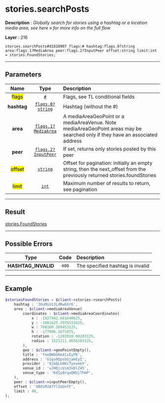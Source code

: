 # stories.searchPosts

**Description** : *Globally search for stories using a hashtag or a location media area, see here &raquo; for more info on the full flow*

**Layer** : 216

```tl
stories.searchPosts#d1810907 flags:# hashtag:flags.0?string area:flags.1?MediaArea peer:flags.2?InputPeer offset:string limit:int = stories.FoundStories;
```

---

## Parameters

| Name | Type | Description |
| :---: | :---: | :--- |
| <mark>flags</mark> | [`#`](type/#) | Flags, see TL conditional fields |
| **hashtag** | [`flags.0?string`](type/string) | Hashtag (without the #) |
| **area** | [`flags.1?MediaArea`](type/MediaArea) | A mediaAreaGeoPoint or a mediaAreaVenue.  Note mediaAreaGeoPoint areas may be searched only if they have an associated address |
| **peer** | [`flags.2?InputPeer`](type/InputPeer) | If set, returns only stories posted by this peer |
| <mark>offset</mark> | [`string`](type/string) | Offset for pagination: initially an empty string, then the next_offset from the previously returned stories.foundStories |
| <mark>limit</mark> | [`int`](type/int) | Maximum number of results to return, see pagination |

---

## Result

[stories.FoundStories](type/stories.FoundStories)

---

## Possible Errors

| Type | Code | Description |
| :---: | :---: | :--- |
| **HASHTAG_INVALID** | `400` | The specified hashtag is invalid |

---

## Example

```php
$storiesFoundStories = $client->stories->searchPosts(
	hashtag : '30uMiU1JLdRwGXr6',
	area : $client->mediaAreaVenue(
		coordinates : $client->mediaAreaCoordinates(
			x : -1927942.681640625,
			y : -1081625.2978515625,
			w : 768160.189453125,
			h : -177096.3671875,
			rotation : -1202010.08203125,
			radius : 1521211.4658203125,
		),
		geo : $client->geoPointEmpty(),
		title : 'fneBWbUAk41iEyFD',
		address : 'G1gu0QpsbSjakEyI',
		provider : '9jbQLk6KcTynvmeY',
		venue_id : 'uJHQjcUim3xDlZ45',
		venue_type : 'Kd1y8rquQRUj7hHP',
	),
	peer : $client->inputPeerEmpty(),
	offset : 'XBdiMJA7YlZoGnfF',
	limit : 40,
);
```